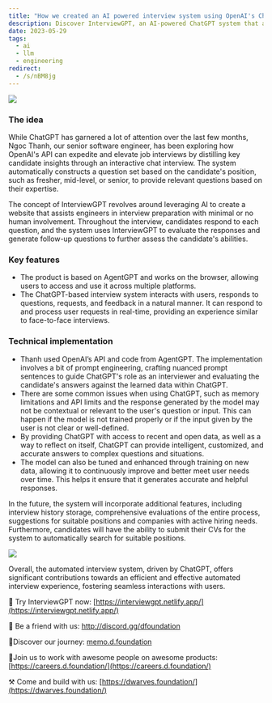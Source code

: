 ```yaml
---
title: "How we created an AI powered interview system using OpenAI's ChatGPT"
description: Discover InterviewGPT, an AI-powered ChatGPT system that automates technical interviews by generating tailored questions and evaluating answers for engineers at all experience levels.
date: 2023-05-29
tags:
  - ai
  - llm
  - engineering
redirect:
  - /s/nBM8jg
---
```


![](assets/how-we-created-an-ai-powered-interview-system-using-openais-chatgpt_7fbe880aa3a51713c213dc3db6043fc7_md5.webp)

### The idea

While ChatGPT has garnered a lot of attention over the last few months, Ngoc Thanh, our senior software engineer, has been exploring how OpenAI's API can expedite and elevate job interviews by distilling key candidate insights through an interactive chat interview. The system automatically constructs a question set based on the candidate's position, such as fresher, mid-level, or senior, to provide relevant questions based on their expertise.

The concept of InterviewGPT revolves around leveraging AI to create a website that assists engineers in interview preparation with minimal or no human involvement. Throughout the interview, candidates respond to each question, and the system uses InterviewGPT to evaluate the responses and generate follow-up questions to further assess the candidate's abilities.

### **Key features**

- The product is based on AgentGPT and works on the browser, allowing users to access and use it across multiple platforms.
- The ChatGPT-based interview system interacts with users, responds to questions, requests, and feedback in a natural manner. It can respond to and process user requests in real-time, providing an experience similar to face-to-face interviews.

### **Technical implementation**

- Thanh used OpenAI’s API and code from AgentGPT. The implementation involves a bit of prompt engineering, crafting nuanced prompt sentences to guide ChatGPT's role as an interviewer and evaluating the candidate's answers against the learned data within ChatGPT.
- There are some common issues when using ChatGPT, such as memory limitations and API limits and the response generated by the model may not be contextual or relevant to the user's question or input. This can happen if the model is not trained properly or if the input given by the user is not clear or well-defined.
- By providing ChatGPT with access to recent and open data, as well as a way to reflect on itself, ChatGPT can provide intelligent, customized, and accurate answers to complex questions and situations.
- The model can also be tuned and enhanced through training on new data, allowing it to continuously improve and better meet user needs over time. This helps it ensure that it generates accurate and helpful responses.

In the future, the system will incorporate additional features, including interview history storage, comprehensive evaluations of the entire process, suggestions for suitable positions and companies with active hiring needs. Furthermore, candidates will have the ability to submit their CVs for the system to automatically search for suitable positions.

![](assets/how-we-created-an-ai-powered-interview-system-using-openais-chatgpt_8d4d17b65a040f22cd2482f841361f93_md5.webp)

Overall, the automated interview system, driven by ChatGPT, offers significant contributions towards an efficient and effective automated interview experience, fostering seamless interactions with users.

🚀 Try InterviewGPT now: [https://interviewgpt.netlify.app/](https://interviewgpt.netlify.app/)

📩 Be a friend with us: <http://discord.gg/dfoundation>

📍Discover our journey: [memo.d.foundation](http://memo.d.foundation/)

📍Join us to work with awesome people on awesome products: [https://careers.d.foundation/](https://careers.d.foundation/)

⚒️ Come and build with us: [https://dwarves.foundation/](https://dwarves.foundation/)
